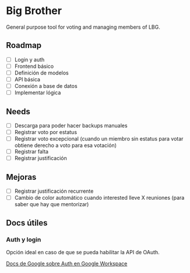 # Big Brother

General purpose tool for voting and managing members of LBG.

## Roadmap

- [ ] Login y auth
- [ ] Frontend básico
- [ ] Definición de modelos
- [ ] API básica
- [ ] Conexión a base de datos
- [ ] Implementar lógica

## Needs

- [ ] Descarga para poder hacer backups manuales
- [ ] Registrar voto por estatus
- [ ] Registrar voto excepcional (cuando un miembro sin estatus para votar obtiene derecho a voto para esa votación)
- [ ] Registrar falta
- [ ] Registrar justificación

## Mejoras

- [ ] Registrar justificación recurrente
- [ ] Cambio de color automático cuando interested lleve X reuniones (para saber que hay que mentorizar)

## Docs útiles

### Auth y login

Opción ideal en caso de que se pueda habilitar la API de OAuth.

[Docs de Google sobre Auth en Google Workspace](https://developers.google.com/admin-sdk/directory/v1/quickstart/python?hl=es-419)

